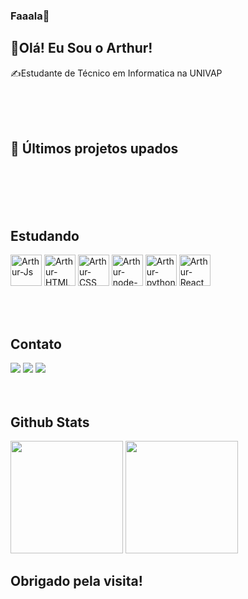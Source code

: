### Faaala🤙

## 🐉Olá! Eu Sou o Arthur!

✍Estudante de Técnico em Informatica na UNIVAP

<br>
<br>
<br>

## 🚀 Últimos projetos upados


<br>
<br>
<br>
<div style="display: inline_block"><br>
  <h2>Estudando</h2>
  <img align="center" alt="Arthur-Js" height="50" width="50" src="https://cdn.jsdelivr.net/gh/devicons/devicon/icons/javascript/javascript-original.svg">
  <img align="center" alt="Arthur-HTML" height="50" width="50" src="https://cdn.jsdelivr.net/gh/devicons/devicon/icons/html5/html5-original.svg" />
  <img align="center" alt="Arthur-CSS" height="50" width="50" src="https://cdn.jsdelivr.net/gh/devicons/devicon/icons/css3/css3-original.svg">
  <img align="center" alt="Arthur-node-js" height="50" width="50" src="https://cdn.jsdelivr.net/gh/devicons/devicon/icons/nodejs/nodejs-original-wordmark.svg">
  <img align="center" alt="Arthur-python" height="50" width="50" src="https://cdn.jsdelivr.net/gh/devicons/devicon/icons/python/python-original.svg">
  <img align="center" alt="Arthur-React" height="50" width="50" src="https://cdn.jsdelivr.net/gh/devicons/devicon/icons/react/react-original-wordmark.svg">
</div>
<br>
<br>
<br>
<h2>Contato</h2>
<div style="display: inline">
  <a href="https://www.instagram.com/arthur.oliveira_dev/?hl=pt-br" target="_blank"><img src="https://img.shields.io/badge/-Instagram-%23E4405F?style=for-the-badge&logo=instagram&logoColor=white" target="_blank"></a>
  <a href = "mailto:arthur.h.s.c.r.deoliveira@gmail.com"><img src="https://img.shields.io/badge/-Gmail-%23333?style=for-the-badge&logo=gmail&logoColor=white" target="_blank"></a>
  <a href="https://www.linkedin.com/in/arthur-h-s-c-r-oliveira-5b60911b6/" target="_blank"><img src="https://img.shields.io/badge/-LinkedIn-%230077B5?style=for-the-badge&logo=linkedin&logoColor=white"></a> 
</div>  
<br>
<br>
<br>
<h2>Github Stats</h2>
<div align="left">
  <img height="180em" src="https://github-readme-stats.vercel.app/api?username=arthurhscroliveira&show_icons=true&theme=github_dark&include_all_commits=true&count_private=true"/>
  <img height="180em" src="https://github-readme-stats.vercel.app/api/top-langs/?username=arthurhscroliveira&layout=compact&langs_count=7&theme=github_dark"/>
</div>
  <h2>Obrigado pela visita!</h2>       
